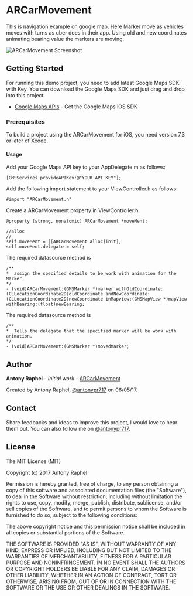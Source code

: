 # ARCarMovement

This is navigation example on google map. Here Marker move as vehicles moves with turns as uber does in their app. Using old and new coordinates animating bearing value the markers are moving.


![ARCarMovement Screenshot](https://raw.githubusercontent.com/antonyraphel/ARCarMovement/30b4fa26fc4f14abaef5da147544db8d558b1c18/screenshot/image-1.png) <!-- .element height="50%" width="50%" -->

## Getting Started

For running this demo project, you need to add latest Google Maps SDK with Key. You can download the Google Maps SDK and just drag and drop into this project.

* [Google Maps APIs](https://developers.google.com/maps/documentation/ios-sdk/start) - Get the Google Maps iOS SDK

### Prerequisites

To build a project using the ARCarMovement for iOS, you need version 7.3 or later of Xcode.

#### Usage

Add your Google Maps API key to your AppDelegate.m as follows:

```
[GMSServices provideAPIKey:@"YOUR_API_KEY"];
```

Add the following import statement to your ViewController.h as follows:


```
#import "ARCarMovement.h"
```

Create a ARCarMovement property in ViewController.h:

```
@property (strong, nonatomic) ARCarMovement *moveMent;

//alloc
//
self.moveMent = [[ARCarMovement alloc]init];
self.moveMent.delegate = self;
```

The required datasource method is

```
/**
*  assign the specified details to be work with animation for the Marker.
*/
- (void)ARCarMovement:(GMSMarker *)marker withOldCoordinate:(CLLocationCoordinate2D)oldCoordinate andNewCoordinate:(CLLocationCoordinate2D)newCoordinate inMapview:(GMSMapView *)mapView withBearing:(float)newBearing;

```

The required datasource method is

```
/**
*  Tells the delegate that the specified marker will be work with animation.
*/
- (void)ARCarMovement:(GMSMarker *)movedMarker;
```

## Author

**Antony Raphel** - *Initial work* - [ARCarMovement](https://github.com/antonyraphel/ARCarMovement)

Created by Antony Raphel, [@antonypr717](https://twitter.com/antonypr717) on 06/05/17.

## Contact

Share feedbacks and ideas to improve this project, I would love to hear them out. You can also follow me on [@antonypr717](https://twitter.com/antonypr717).

## License

The MIT License (MIT)

Copyright (c) 2017 Antony Raphel

Permission is hereby granted, free of charge, to any person obtaining a copy of this software and associated documentation files (the "Software"), to deal in the Software without restriction, including without limitation the rights to use, copy, modify, merge, publish, distribute, sublicense, and/or sell copies of the Software, and to permit persons to whom the Software is furnished to do so, subject to the following conditions:

The above copyright notice and this permission notice shall be included in all copies or substantial portions of the Software.

THE SOFTWARE IS PROVIDED "AS IS", WITHOUT WARRANTY OF ANY KIND, EXPRESS OR IMPLIED, INCLUDING BUT NOT LIMITED TO THE WARRANTIES OF MERCHANTABILITY, FITNESS FOR A PARTICULAR PURPOSE AND NONINFRINGEMENT. IN NO EVENT SHALL THE AUTHORS OR COPYRIGHT HOLDERS BE LIABLE FOR ANY CLAIM, DAMAGES OR OTHER LIABILITY, WHETHER IN AN ACTION OF CONTRACT, TORT OR OTHERWISE, ARISING FROM, OUT OF OR IN CONNECTION WITH THE SOFTWARE OR THE USE OR OTHER DEALINGS IN THE SOFTWARE.



